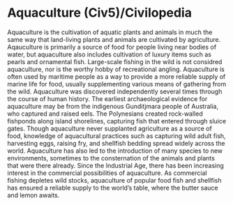 # Aquaculture (Civ5)/Civilopedia

Aquaculture is the cultivation of aquatic plants and animals in much the same way that land-living plants and animals are cultivated by agriculture. Aqauculture is primarily a source of food for people living near bodies of water, but aquaculture also includes cultivation of luxury items such as pearls and ornamental fish. Large-scale fishing in the wild is not considred aquaculture, nor is the worthy hobby of recreational angling. Aquaculture is often used by maritime people as a way to provide a more reliable supply of marine life for food, usually supplementing various means of gathering from the wild.
Aquaculture was discovered independently several times through the course of human history. The earliest archaeological evidence for aquaculture may be from the indigenous Gunditjmara people of Australia, who captured and raised eels. The Polynesians created rock-walled fishponds along island shorelines, capturing fish that entered through sluice gates. Though aquaculture never supplanted agriculture as a source of food, knowledge of aquacultural practices such as capturing wild adult fish, harvesting eggs, raising fry, and shellfish bedding spread widely across the world. Aquaculture has also led to the introduction of many species to new environments, sometimes to the consternation of the animals and plants that were there already.
Since the Industrial Age, there has been increasing interest in the commercial possibilities of aquaculture. As commercial fishing depletes wild stocks, aquaculture of popular food fish and shellfish has ensured a reliable supply to the world’s table, where the butter sauce and lemon awaits.
